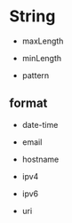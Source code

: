 # String

- maxLength

- minLength

- pattern


## format

- date-time

- email

- hostname

- ipv4

- ipv6

- uri
